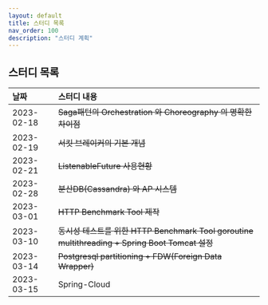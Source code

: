 ```yaml
---
layout: default
title: 스터디 목록
nav_order: 100
description: "스터디 계획"
---
```


## 스터디 목록


| 날짜         | 스터디 내용                                                                               |
|:-----------|:-------------------------------------------------------------------------------------|
| 2023-02-18 | ~~Saga패턴의 Orchestration 와 Choreography 의 명확한 차이점~~                                   |
| 2023-02-19 | ~~서킷 브레이커의 기본 개념~~                                                                   |
| 2023-02-21 | ~~ListenableFuture 사용현황~~                                                            |
| 2023-02-28 | ~~분산DB(Cassandra) 와 AP 시스템~~                                                         |
| 2023-03-01 | ~~HTTP Benchmark Tool 제작~~                                                           |
| 2023-03-10 | ~~동시성 테스트를 위한 HTTP Benchmark Tool goroutine multithreading + Spring Boot Tomcat 설정~~ |
| 2023-03-14 | ~~Postgresql partitioning + FDW(Foreign Data Wrapper)~~                              |
| 2023-03-15 | Spring-Cloud                                                                         |



